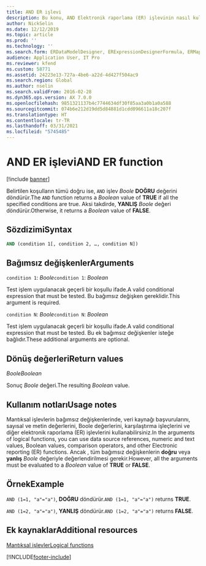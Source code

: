 ```yaml
---
title: AND ER işlevi
description: Bu konu, AND Elektronik raporlama (ER) işlevinin nasıl kullanıldığı hakkında bilgi sağlar.
author: NickSelin
ms.date: 12/12/2019
ms.topic: article
ms.prod: ''
ms.technology: ''
ms.search.form: ERDataModelDesigner, ERExpressionDesignerFormula, ERMappedFormatDesigner, ERModelMappingDesigner
audience: Application User, IT Pro
ms.reviewer: kfend
ms.custom: 58771
ms.assetid: 24223e13-727a-4be6-a22d-4d427f504ac9
ms.search.region: Global
ms.author: nselin
ms.search.validFrom: 2016-02-28
ms.dyn365.ops.version: AX 7.0.0
ms.openlocfilehash: 9851321137b4c7744634df30f85aa3a0b1a0a588
ms.sourcegitcommit: 074b6e212d19dd5d84881d1cdd096611a18c207f
ms.translationtype: HT
ms.contentlocale: tr-TR
ms.lasthandoff: 03/31/2021
ms.locfileid: "5745485"
---
```

# <a name="and-er-function"></a><span data-ttu-id="b3399-103">AND ER işlevi</span><span class="sxs-lookup"><span data-stu-id="b3399-103">AND ER function</span></span>

[!include [banner](../includes/banner.md)]

<span data-ttu-id="b3399-104">Belirtilen koşulların tümü doğru ise, `AND` işlev *Boole* **DOĞRU** değerini döndürür.</span><span class="sxs-lookup"><span data-stu-id="b3399-104">The `AND` function returns a *Boolean* value of **TRUE** if all the specified conditions are true.</span></span> <span data-ttu-id="b3399-105">Aksi takdirde, **YANLIŞ** *Boole* değeri döndürür.</span><span class="sxs-lookup"><span data-stu-id="b3399-105">Otherwise, it returns a *Boolean* value of **FALSE**.</span></span>

## <a name="syntax"></a><span data-ttu-id="b3399-106">Sözdizimi</span><span class="sxs-lookup"><span data-stu-id="b3399-106">Syntax</span></span>

```vb
AND (condition 1[, condition 2, …, condition N])
```

## <a name="arguments"></a><span data-ttu-id="b3399-107">Bağımsız değişkenler</span><span class="sxs-lookup"><span data-stu-id="b3399-107">Arguments</span></span>

<span data-ttu-id="b3399-108">`condition 1`: *Boole*</span><span class="sxs-lookup"><span data-stu-id="b3399-108">`condition 1`: *Boolean*</span></span>

<span data-ttu-id="b3399-109">Test işlem uygulanacak geçerli bir koşullu ifade.</span><span class="sxs-lookup"><span data-stu-id="b3399-109">A valid conditional expression that must be tested.</span></span> <span data-ttu-id="b3399-110">Bu bağımsız değişken gereklidir.</span><span class="sxs-lookup"><span data-stu-id="b3399-110">This argument is required.</span></span>

<span data-ttu-id="b3399-111">`condition N`: *Boole*</span><span class="sxs-lookup"><span data-stu-id="b3399-111">`condition N`: *Boolean*</span></span>

<span data-ttu-id="b3399-112">Test işlem uygulanacak geçerli bir koşullu ifade.</span><span class="sxs-lookup"><span data-stu-id="b3399-112">A valid conditional expression that must be tested.</span></span> <span data-ttu-id="b3399-113">Bu ek bağımsız değişkenler isteğe bağlıdır.</span><span class="sxs-lookup"><span data-stu-id="b3399-113">These additional arguments are optional.</span></span>

## <a name="return-values"></a><span data-ttu-id="b3399-114">Dönüş değerleri</span><span class="sxs-lookup"><span data-stu-id="b3399-114">Return values</span></span>

<span data-ttu-id="b3399-115">*Boole*</span><span class="sxs-lookup"><span data-stu-id="b3399-115">*Boolean*</span></span>

<span data-ttu-id="b3399-116">Sonuç *Boole* değeri.</span><span class="sxs-lookup"><span data-stu-id="b3399-116">The resulting *Boolean* value.</span></span>

## <a name="usage-notes"></a><span data-ttu-id="b3399-117">Kullanım notları</span><span class="sxs-lookup"><span data-stu-id="b3399-117">Usage notes</span></span>

<span data-ttu-id="b3399-118">Mantıksal işlevlerin bağımsız değişkenlerinde, veri kaynağı başvurularını, sayısal ve metin değerlerini, Boole değerlerini, karşılaştırma işleçlerini ve diğer elektronik raporlama (ER) işlevlerini kullanabilirsiniz.</span><span class="sxs-lookup"><span data-stu-id="b3399-118">In the arguments of logical functions, you can use data source references, numeric and text values, Boolean values, comparison operators, and other Electronic reporting (ER) functions.</span></span> <span data-ttu-id="b3399-119">Ancak , tüm bağımsız değişkenlerin **doğru** veya **yanlış** *Boole* değeriyle değerlendirilmesi gerekir.</span><span class="sxs-lookup"><span data-stu-id="b3399-119">However, all the arguments must be evaluated to a *Boolean* value of **TRUE** or **FALSE**.</span></span>

## <a name="example"></a><span data-ttu-id="b3399-120">Örnek</span><span class="sxs-lookup"><span data-stu-id="b3399-120">Example</span></span>

<span data-ttu-id="b3399-121">`AND (1=1, "a"="a")`, **DOĞRU** döndürür.</span><span class="sxs-lookup"><span data-stu-id="b3399-121">`AND (1=1, "a"="a")` returns **TRUE**.</span></span>

<span data-ttu-id="b3399-122">`AND (1=2, "a"="a")`, **YANLIŞ** döndürür.</span><span class="sxs-lookup"><span data-stu-id="b3399-122">`AND (1=2, "a"="a")` returns **FALSE**.</span></span>

## <a name="additional-resources"></a><span data-ttu-id="b3399-123">Ek kaynaklar</span><span class="sxs-lookup"><span data-stu-id="b3399-123">Additional resources</span></span>

[<span data-ttu-id="b3399-124">Mantıksal işlevler</span><span class="sxs-lookup"><span data-stu-id="b3399-124">Logical functions</span></span>](er-functions-category-logical.md)


[!INCLUDE[footer-include](../../../includes/footer-banner.md)]